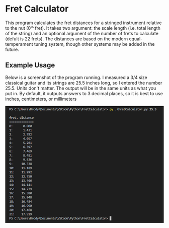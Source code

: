 # Fret Calculator

This program calculates the fret distances for a stringed instrument relative to the nut (0ᵗʰ fret). It takes two argument: the scale length (i.e. total length of the string) and an optional argument of the number of frets to calculate (defult is 22 frets). The distances are based on the modern equal-temperament tuning system, though other systems may be added in the future.

## Example Usage

Below is a screenshot of the program running. I measured a 3/4 size classical guitar and its strings are 25.5 inches long, so I entered the number 25.5. Units don't matter. The output will be in the same units as what you put in. By default, it outputs answers to 3 decimal places, so it is best to use inches, centimeters, or millimeters

![A screenshot of example output from running the program](./output.png)
